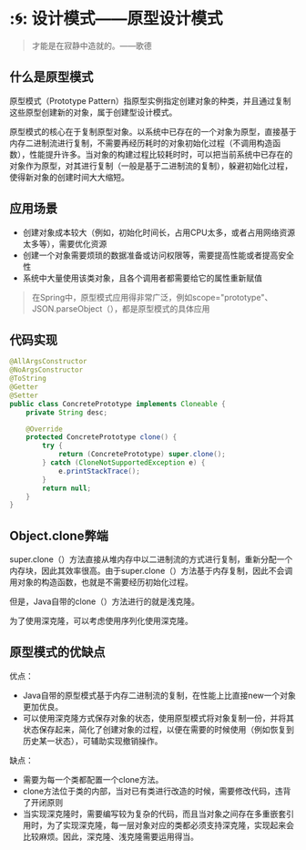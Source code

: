# ::cyclone:: 设计模式——原型设计模式

> 才能是在寂静中造就的。——歌德

## 什么是原型模式

原型模式（Prototype Pattern）指原型实例指定创建对象的种类，并且通过复制这些原型创建新的对象，属于创建型设计模式。

原型模式的核心在于复制原型对象。以系统中已存在的一个对象为原型，直接基于内存二进制流进行复制，不需要再经历耗时的对象初始化过程（不调用构造函数），性能提升许多。当对象的构建过程比较耗时时，可以把当前系统中已存在的对象作为原型，对其进行复制（一般是基于二进制流的复制），躲避初始化过程，使得新对象的创建时间大大缩短。

## 应用场景

- 创建对象成本较大（例如，初始化时间长，占用CPU太多，或者占用网络资源太多等），需要优化资源
- 创建一个对象需要烦琐的数据准备或访问权限等，需要提高性能或者提高安全性
- 系统中大量使用该类对象，且各个调用者都需要给它的属性重新赋值

> 在Spring中，原型模式应用得非常广泛，例如scope="prototype"、JSON.parseObject（），都是原型模式的具体应用

## 代码实现

```java
@AllArgsConstructor
@NoArgsConstructor
@ToString
@Getter
@Setter
public class ConcretePrototype implements Cloneable {
    private String desc;

    @Override
    protected ConcretePrototype clone() {
        try {
            return (ConcretePrototype) super.clone();
        } catch (CloneNotSupportedException e) {
            e.printStackTrace();
        }
        return null;
    }
}

```

## Object.clone弊端

super.clone（）方法直接从堆内存中以二进制流的方式进行复制，重新分配一个内存块，因此其效率很高。由于super.clone（）方法基于内存复制，因此不会调用对象的构造函数，也就是不需要经历初始化过程。

但是，Java自带的clone（）方法进行的就是浅克隆。

为了使用深克隆，可以考虑使用序列化使用深克隆。

## 原型模式的优缺点

优点：

- Java自带的原型模式基于内存二进制流的复制，在性能上比直接new一个对象更加优良。
- 可以使用深克隆方式保存对象的状态，使用原型模式将对象复制一份，并将其状态保存起来，简化了创建对象的过程，以便在需要的时候使用（例如恢复到历史某一状态），可辅助实现撤销操作。

缺点：

- 需要为每一个类都配置一个clone方法。
- clone方法位于类的内部，当对已有类进行改造的时候，需要修改代码，违背了开闭原则
- 当实现深克隆时，需要编写较为复杂的代码，而且当对象之间存在多重嵌套引用时，为了实现深克隆，每一层对象对应的类都必须支持深克隆，实现起来会比较麻烦。因此，深克隆、浅克隆需要运用得当。
